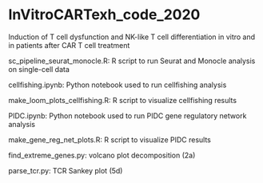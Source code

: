 # InVitroCARTexh_code_2020
Induction of T cell dysfunction and NK-like T cell differentiation in vitro and in patients after CAR T cell treatment

sc_pipeline_seurat_monocle.R: R script to run Seurat and Monocle analysis on single-cell data

cellfishing.ipynb: Python notebook used to run cellfishing analysis

make_loom_plots_cellfishing.R: R script to visualize cellfishing results

PIDC.ipynb: Python notebook used to run PIDC gene regulatory network analysis

make_gene_reg_net_plots.R: R script to visualize PIDC results

find_extreme_genes.py: volcano plot decomposition (2a) 

parse_tcr.py: TCR Sankey plot (5d)
